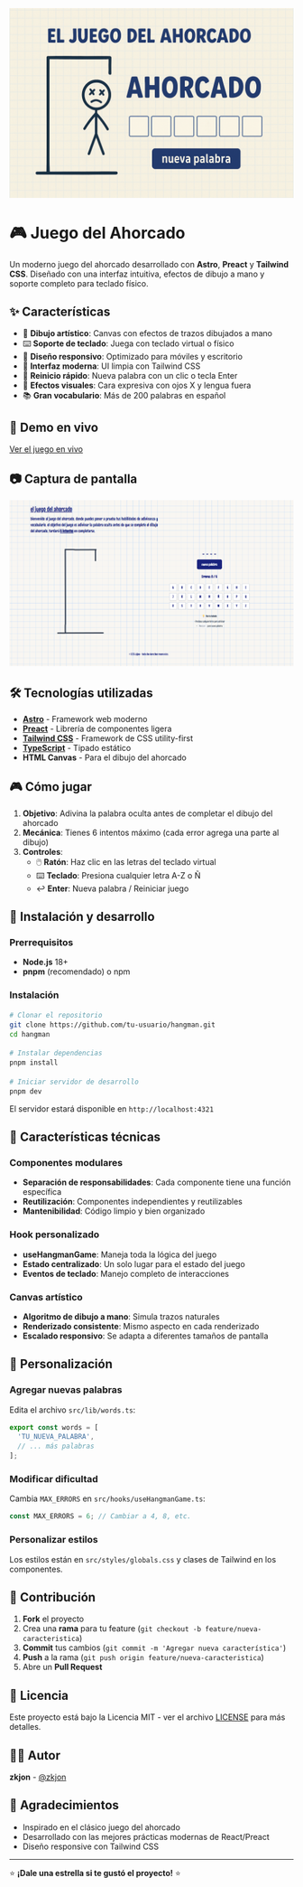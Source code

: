 ![OG IMAGE](./public/og.png)
# 🎮 Juego del Ahorcado

Un moderno juego del ahorcado desarrollado con **Astro**, **Preact** y **Tailwind CSS**. Diseñado con una interfaz intuitiva, efectos de dibujo a mano y soporte completo para teclado físico.

## ✨ Características

- 🎨 **Dibujo artístico**: Canvas con efectos de trazos dibujados a mano
- ⌨️ **Soporte de teclado**: Juega con teclado virtual o físico
- 📱 **Diseño responsivo**: Optimizado para móviles y escritorio
- 🎯 **Interfaz moderna**: UI limpia con Tailwind CSS
- 🔄 **Reinicio rápido**: Nueva palabra con un clic o tecla Enter
- 🎪 **Efectos visuales**: Cara expresiva con ojos X y lengua fuera
- 📚 **Gran vocabulario**: Más de 200 palabras en español

## 🚀 Demo en vivo

[Ver el juego en vivo](https://hangman.zkjon.dev)

## 📷 Captura de pantalla

<img src="./public/screenshot.png" alt="captura de pantalla del juego" />

## 🛠️ Tecnologías utilizadas

- **[Astro](https://astro.build/)** - Framework web moderno
- **[Preact](https://preactjs.com/)** - Librería de componentes ligera
- **[Tailwind CSS](https://tailwindcss.com/)** - Framework de CSS utility-first
- **[TypeScript](https://www.typescriptlang.org/)** - Tipado estático
- **HTML Canvas** - Para el dibujo del ahorcado

## 🎮 Cómo jugar

1. **Objetivo**: Adivina la palabra oculta antes de completar el dibujo del ahorcado
2. **Mecánica**: Tienes 6 intentos máximo (cada error agrega una parte al dibujo)
3. **Controles**:
   - 🖱️ **Ratón**: Haz clic en las letras del teclado virtual
   - ⌨️ **Teclado**: Presiona cualquier letra A-Z o Ñ
   - ↩️ **Enter**: Nueva palabra / Reiniciar juego

## 🚀 Instalación y desarrollo

### Prerrequisitos

- **Node.js** 18+ 
- **pnpm** (recomendado) o npm

### Instalación

```bash
# Clonar el repositorio
git clone https://github.com/tu-usuario/hangman.git
cd hangman

# Instalar dependencias
pnpm install

# Iniciar servidor de desarrollo
pnpm dev
```

El servidor estará disponible en `http://localhost:4321`

## 🎯 Características técnicas

### Componentes modulares
- **Separación de responsabilidades**: Cada componente tiene una función específica
- **Reutilización**: Componentes independientes y reutilizables
- **Mantenibilidad**: Código limpio y bien organizado

### Hook personalizado
- **useHangmanGame**: Maneja toda la lógica del juego
- **Estado centralizado**: Un solo lugar para el estado del juego
- **Eventos de teclado**: Manejo completo de interacciones

### Canvas artístico
- **Algoritmo de dibujo a mano**: Simula trazos naturales
- **Renderizado consistente**: Mismo aspecto en cada renderizado
- **Escalado responsivo**: Se adapta a diferentes tamaños de pantalla

## 🎨 Personalización

### Agregar nuevas palabras

Edita el archivo `src/lib/words.ts`:

```typescript
export const words = [
  'TU_NUEVA_PALABRA',
  // ... más palabras
];
```

### Modificar dificultad

Cambia `MAX_ERRORS` en `src/hooks/useHangmanGame.ts`:

```typescript
const MAX_ERRORS = 6; // Cambiar a 4, 8, etc.
```

### Personalizar estilos

Los estilos están en `src/styles/globals.css` y clases de Tailwind en los componentes.

## 🤝 Contribución

1. **Fork** el proyecto
2. Crea una **rama** para tu feature (`git checkout -b feature/nueva-caracteristica`)
3. **Commit** tus cambios (`git commit -m 'Agregar nueva característica'`)
4. **Push** a la rama (`git push origin feature/nueva-caracteristica`)
5. Abre un **Pull Request**

## 📝 Licencia

Este proyecto está bajo la Licencia MIT - ver el archivo [LICENSE](LICENSE) para más detalles.

## 👨‍💻 Autor

**zkjon** - [@zkjon](https://github.com/zkjon)

## 🙏 Agradecimientos

- Inspirado en el clásico juego del ahorcado
- Desarrollado con las mejores prácticas modernas de React/Preact
- Diseño responsive con Tailwind CSS

---

⭐ **¡Dale una estrella si te gustó el proyecto!** ⭐
